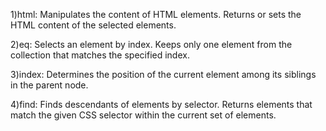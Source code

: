 1)html: Manipulates the content of HTML elements. Returns or sets the HTML content of the selected elements.

2)eq: Selects an element by index. Keeps only one element from the collection that matches the specified index.

3)index: Determines the position of the current element among its siblings in the parent node.

4)find: Finds descendants of elements by selector. Returns elements that match the given CSS selector within the current set of elements.

